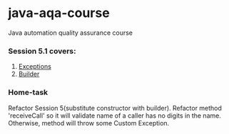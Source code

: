 # java-aqa-course

Java automation quality assurance course

### Session 5.1 covers:

1. [Exceptions](exceptions)
2. [Builder](builder)

### Home-task

Refactor Session 5(substitute constructor with builder).
Refactor method 'receiveCall'
so it will validate name of a caller has no digits in the name.
Otherwise, method will throw some Custom Exception.